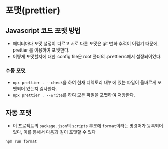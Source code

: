 # 포맷(prettier)

## Javascript 코드 포맷 방법

- 에디터마다 포맷 설정이 다르고 서로 다른 포맷은 git 변화 추적이 어렵기 때문에, prettier 를 이용하여 포맷한다.
- 어떻게 포맷할지에 대한 config file은 root 폴더의 .prettierrc에서 설정되어있다.

### 수동 포맷

- `npx prettier . --check`을 하여 현재 디렉토리 내부에 있는 파일이 올바르게 포맷되어 있는지 검사한다.
- `npx prettier . --write`를 하여 모든 파일을 포맷하여 저장한다.

## 자동 포맷

- 이 프로젝트의 `package.json`의 `scripts` 부분에 `format`이라는 명령어가 등록되어있다, 이를 통해서 다음과 같이 포맷할 수 있다

```shell
npm run format
```
